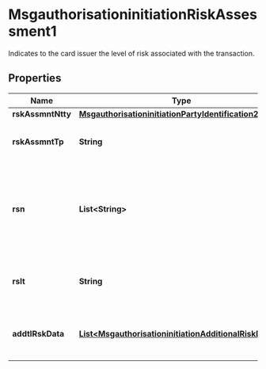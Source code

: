 

# MsgauthorisationinitiationRiskAssessment1

Indicates to the card issuer the level of risk associated with the transaction.

## Properties

| Name | Type | Description | Notes |
|------------ | ------------- | ------------- | -------------|
|**rskAssmntNtty** | [**MsgauthorisationinitiationPartyIdentification200**](MsgauthorisationinitiationPartyIdentification200.md) |  |  [optional] |
|**rskAssmntTp** | **String** | The type of Risk Assessment performed. |  [optional] |
|**rsn** | **List&lt;String&gt;** | The code(s) indentify the factor(s) that contributed to the Risk Score. |  [optional] |
|**rslt** | **String** | The score indicating the level of risk for the transaction. |  [optional] |
|**addtlRskData** | [**List&lt;MsgauthorisationinitiationAdditionalRiskData1&gt;**](MsgauthorisationinitiationAdditionalRiskData1.md) | Additional risk data associated with the transaction. |  [optional] |



